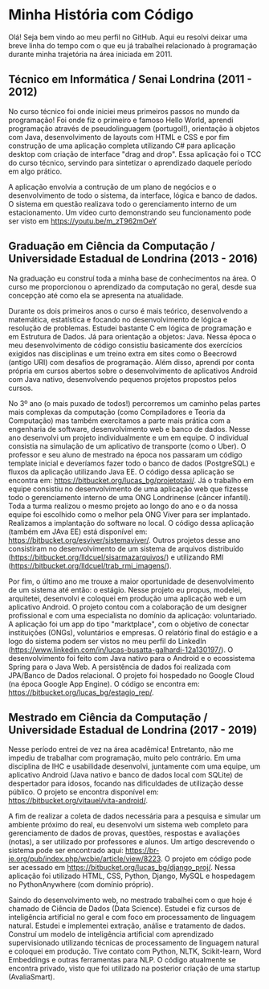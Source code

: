 # Minha História com Código

Olá! Seja bem vindo ao meu perfil no GitHub. Aqui eu resolvi deixar uma breve linha do tempo com o que eu já trabalhei relacionado à programação durante minha trajetória na área iniciada em 2011.

## Técnico em Informática / Senai Londrina (2011 - 2012)

No curso técnico foi onde iniciei meus primeiros passos no mundo da programação! Foi onde fiz o primeiro e famoso Hello World, aprendi programação através de pseudolinguagem (portugol!), orientação à objetos com Java, desenvolvimento de layouts com HTML e CSS e por fim construção de uma aplicação completa utilizando C# para aplicação desktop com criação de interface "drag and drop". Essa aplicação foi o TCC do curso técnico, servindo para sintetizar o aprendizado daquele período em algo prático. 

A aplicação envolvia a contrução de um plano de negócios e o desenvolvimento de todo o sistema, da interface, lógica e banco de dados. O sistema em questão realizava todo o gerenciamento interno de um estacionamento. Um vídeo curto demonstrando seu funcionamento pode ser visto em https://youtu.be/m_zT962mOeY

## Graduação em Ciência da Computação / Universidade Estadual de Londrina (2013 - 2016)

Na graduação eu construí toda a minha base de conhecimentos na área. O curso me proporcionou o aprendizado da computação no geral, desde sua concepção até como ela se apresenta na atualidade.

Durante os dois primeiros anos o curso é mais teórico, desenvolvendo a matemática, estatística e focando no desenvolvimento de lógica e resolução de problemas. Estudei bastante C em lógica de programação e em Estrutura de Dados. Já para orientação a objetos: Java. Nessa época o meu desenvolvimento de código consistiu basicamente dos exercícios exigidos nas disciplinas e um treino extra em sites como o Beecrowd (antigo URI) com desafios de programação. Além disso, aprendi por conta própria em cursos abertos sobre o desenvolvimento de aplicativos Android com Java nativo, desenvolvendo pequenos projetos propostos pelos cursos.

No 3º ano (o mais puxado de todos!) percorremos um caminho pelas partes mais complexas da computação (como Compiladores e Teoria da Computação) mas também exercitamos a parte mais prática com a engenharia de software, desenvolvimento web e banco de dados. Nesse ano desenvolvi um projeto individualmente e um em equipe. O individual consistia na simulação de um aplicativo de transporte (como o Uber). O professor e seu aluno de mestrado na época nos passaram um código template inicial e deveríamos fazer todo o banco de dados (PostgreSQL) e fluxos da aplicação utilizando Java EE. O código dessa aplicação se encontra em: https://bitbucket.org/lucas_bg/projetotaxi/. Já o trabalho em equipe consistiu no desenvolvimento de uma aplicação web que fizesse todo o gerenciamento interno de uma ONG Londrinense (câncer infantil). Toda a turma realizou o mesmo projeto ao longo do ano e o da nossa equipe foi escolhido como o melhor pela ONG Viver para ser implantado. Realizamos a implantação do software no local. O código dessa aplicação (também em JAva EE) está disponível em: https://bitbucket.org/esviver/sistemaviver/. Outros projetos desse ano consistiram no desenvolvimento de um sistema de arquivos distribuído (https://bitbucket.org/lldcuel/sisarmazarquivos/) e utilizando RMI (https://bitbucket.org/lldcuel/trab_rmi_imagens/).

Por fim, o último ano me trouxe a maior oportunidade de desenvolvimento de um sistema até então: o estágio. Nesse projeto eu propus, modelei, arquitetei, desenvolvi e coloquei em produção uma aplicação web e um aplicativo Android. O projeto contou com a colaboração de um designer profissional e com uma especialista no domínio da aplicação: voluntariado. A aplicação foi um app do tipo "marktplace", com o objetivo de conectar instituições (ONGs), voluntários e empresas. O relatório final do estágio e a logo do sistema podem ser vistos no meu perfil do LinkedIn (https://www.linkedin.com/in/lucas-busatta-galhardi-12a130197/). O desenvolvimento foi feito com Java nativo para o Android e o ecossistema Spring para o Java Web. A persistência de dados foi realizada com JPA/Banco de Dados relacional. O projeto foi hospedado no Google Cloud (na época Google App Engine). O código se encontra em: https://bitbucket.org/lucas_bg/estagio_rep/.

## Mestrado em Ciência da Computação / Universidade Estadual de Londrina (2017 - 2019)

Nesse período entrei de vez na área acadêmica! Entretanto, não me impediu de trabalhar com programação, muito pelo contrário. Em uma disciplina de IHC e usabilidade desenvolvi, juntamente com uma equipe, um aplicativo Android (Java nativo e banco de dados local com SQLite) de despertador para idosos, focando nas dificuldades de utilização desse público. O projeto se encontra disponível em: https://bitbucket.org/vitauel/vita-android/.

A fim de realizar a coleta de dados necessária para a pesquisa e simular um ambiente próximo do real, eu desenvolvi um sistema web completo para gerenciamento de dados de provas, questões, respostas e avaliações (notas), a ser utilizado por professores e alunos. Um artigo descrevendo o sistema pode ser encontrado aqui: https://br-ie.org/pub/index.php/wcbie/article/view/8223. O projeto em código pode ser acessado em https://bitbucket.org/lucas_bg/django_proj/. Nessa aplicação foi utilizado HTML, CSS, Python, Django, MySQL e hospedagem no PythonAnywhere (com domínio próprio).

Saindo do desenvolvimento web, no mestrado trabalhei com o que hoje é chamado de Ciência de Dados (Data Science). Estudei e fiz cursos de inteligência artificial no geral e com foco em processamento de linguagem natural. Estudei e implementei extração, análise e tratamento de dados. Construí um modelo de inteligência artificial com aprendizado supervisionado utilizando técnicas de processamento de linguagem natural e coloquei em produção. Tive contato com Python, NLTK, Scikit-learn, Word Embeddings e outras ferramentas para NLP.  O código atualmente se encontra privado, visto que foi utilizado na posterior criação de uma startup (AvaliaSmart). 
